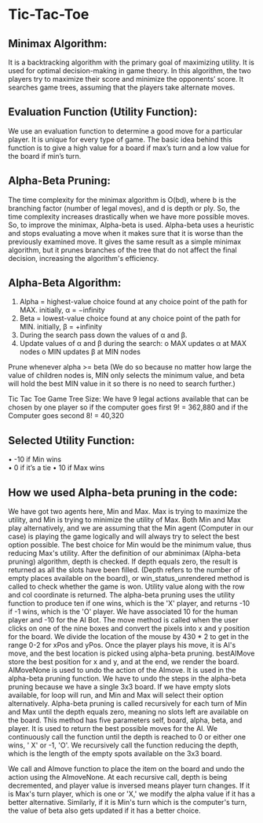 # Tic-Tac-Toe

## Minimax Algorithm:
It is a backtracking algorithm with the primary goal of maximizing utility. It is used for optimal decision-making in game theory. In this algorithm, the two players try to maximize their score and minimize the opponents’ score. It searches game trees, assuming that the players take alternate moves.

## Evaluation Function (Utility Function): 
We use an evaluation function to determine a good move for a particular player. It is unique for every type of game. The basic idea behind this function is to give a high value for a board if max’s turn and a low value for the board if min’s turn.

## Alpha-Beta Pruning:
The time complexity for the minimax algorithm is O(bd), where b is the branching factor (number of legal moves), and d is depth or ply. So, the time complexity increases drastically when we have more possible moves. So, to improve the minimax, Alpha-beta is used. Alpha-beta uses a heuristic and stops evaluating a move when it makes sure that it is worse than the previously examined move. It gives the same result as a simple minimax algorithm, but it prunes branches of the tree that do not affect the final decision, increasing the algorithm's efficiency.

## Alpha-Beta Algorithm:
1.	Alpha = highest-value choice found at any choice point of the path for MAX. 
initially, α = −infinity
2.	Beta = lowest-value choice found at any choice point of the path for MIN. 
initially, β = +infinity
3.	During the search pass down the values of α and β. 
4.	Update values of α and β during the search: 
o	MAX updates α at MAX nodes 
o	MIN updates β at MIN nodes

Prune whenever alpha >= beta (We do so because no matter how large the value of children nodes is, MIN only selects the minimum value, and beta will hold the best MIN value in it so there is no need to search further.) 

Tic Tac Toe Game Tree Size: 
We have 9 legal actions available that can be chosen by one player so if the computer goes first 9! = 362,880 and if the Computer goes second 8! = 40,320   

## Selected Utility Function:
•	-10 if Min wins  
•	0 if it’s a tie
•	10 if Max wins



## How we used Alpha-beta pruning in the code:
We have got two agents here, Min and Max. Max is trying to maximize the utility, and Min is trying to minimize the utility of Max. Both Min and Max play alternatively, and we are assuming that the Min agent (Computer in our case) is playing the game logically and will always try to select the best option possible. The best choice for Min would be the minimum value, thus reducing Max's utility. 
After the definition of our abminimax (Alpha-beta pruning) algorithm, depth is checked. If depth equals zero, the result is returned as all the slots have been filled. (Depth refers to the number of empty places available on the board), or win_status_unrendered method is called to check whether the game is won. Utility value along with the row and col coordinate is returned. The alpha-beta pruning uses the utility function to produce ten if one wins, which is the 'X' player, and returns -10 if -1 wins, which is the 'O' player. We have associated 10 for the human player and -10 for the AI Bot.
The move method is called when the user clicks on one of the nine boxes and convert the pixels into x and y position for the board. We divide the location of the mouse by 430 * 2 to get in the range 0-2 for xPos and yPos. Once the player plays his move, it is AI's move, and the best location is picked using alpha-beta pruning. bestAIMove store the best position for x and y, and at the end, we render the board. AIMoveNone is used to undo the action of the AImove. It is used in the alpha-beta pruning function. We have to undo the steps in the alpha-beta pruning because we have a single 3x3 board.
If we have empty slots available, for loop will run, and Min and Max will select their option alternatively. Alpha-beta pruning is called recursively for each turn of Min and Max until the depth equals zero, meaning no slots left are available on the board. This method has five parameters self, board, alpha, beta, and player. It is used to return the best possible moves for the AI. We continuously call the function until the depth is reached to 0 or either one wins, ' X' or -1, 'O'. We recursively call the function reducing the depth, which is the length of the empty spots available on the 3x3 board. 

We call and AImove function to place the item on the board and undo the action using the AImoveNone. At each recursive call, depth is being decremented, and player value is inversed means player turn changes. If it is Max's turn player, which is one or 'X,' we modify the alpha value if it has a better alternative. Similarly, if it is Min's turn which is the computer's turn, the value of beta also gets updated if it has a better choice.

